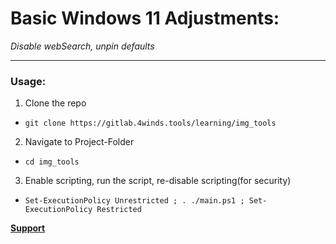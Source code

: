 # Basic Windows 11 Adjustments:  
_Disable webSearch, unpin defaults_  

---  

### Usage:  
1. Clone the repo  
  - `git clone https://gitlab.4winds.tools/learning/img_tools`  
2. Navigate to Project-Folder  
  - `cd img_tools`  
3. Enable scripting, run the script, re-disable scripting(for security)  
  - `Set-ExecutionPolicy Unrestricted ; . ./main.ps1 ; Set-ExecutionPolicy Restricted`  

__[Support](mailto:eeccher@cppwind.com?subject=Help:%20learning/img_tools 'email Elijah')__
